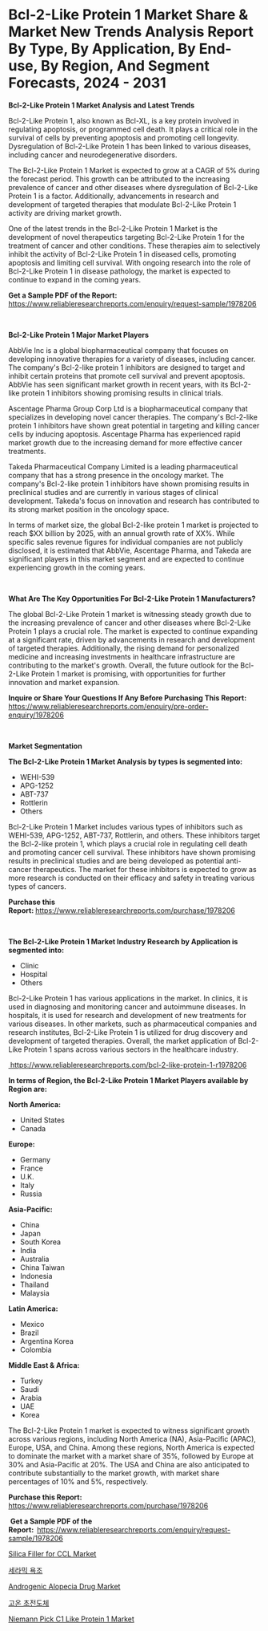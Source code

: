 <p><h1>Bcl-2-Like Protein 1 Market Share & Market New Trends Analysis Report By Type, By Application, By End-use, By Region, And Segment Forecasts, 2024 - 2031</h1></p><p><strong>Bcl-2-Like Protein 1 Market Analysis and Latest Trends</strong></p>
<p><p>Bcl-2-Like Protein 1, also known as Bcl-XL, is a key protein involved in regulating apoptosis, or programmed cell death. It plays a critical role in the survival of cells by preventing apoptosis and promoting cell longevity. Dysregulation of Bcl-2-Like Protein 1 has been linked to various diseases, including cancer and neurodegenerative disorders.</p><p>The Bcl-2-Like Protein 1 Market is expected to grow at a CAGR of 5% during the forecast period. This growth can be attributed to the increasing prevalence of cancer and other diseases where dysregulation of Bcl-2-Like Protein 1 is a factor. Additionally, advancements in research and development of targeted therapies that modulate Bcl-2-Like Protein 1 activity are driving market growth.</p><p>One of the latest trends in the Bcl-2-Like Protein 1 Market is the development of novel therapeutics targeting Bcl-2-Like Protein 1 for the treatment of cancer and other conditions. These therapies aim to selectively inhibit the activity of Bcl-2-Like Protein 1 in diseased cells, promoting apoptosis and limiting cell survival. With ongoing research into the role of Bcl-2-Like Protein 1 in disease pathology, the market is expected to continue to expand in the coming years.</p></p>
<p><strong>Get a Sample PDF of the Report:&nbsp;</strong> <a href="https://www.reliableresearchreports.com/enquiry/request-sample/1978206">https://www.reliableresearchreports.com/enquiry/request-sample/1978206</a></p>
<p>&nbsp;</p>
<p><strong>Bcl-2-Like Protein 1 Major Market Players</strong></p>
<p><p>AbbVie Inc is a global biopharmaceutical company that focuses on developing innovative therapies for a variety of diseases, including cancer. The company's Bcl-2-like protein 1 inhibitors are designed to target and inhibit certain proteins that promote cell survival and prevent apoptosis. AbbVie has seen significant market growth in recent years, with its Bcl-2-like protein 1 inhibitors showing promising results in clinical trials.</p><p>Ascentage Pharma Group Corp Ltd is a biopharmaceutical company that specializes in developing novel cancer therapies. The company's Bcl-2-like protein 1 inhibitors have shown great potential in targeting and killing cancer cells by inducing apoptosis. Ascentage Pharma has experienced rapid market growth due to the increasing demand for more effective cancer treatments.</p><p>Takeda Pharmaceutical Company Limited is a leading pharmaceutical company that has a strong presence in the oncology market. The company's Bcl-2-like protein 1 inhibitors have shown promising results in preclinical studies and are currently in various stages of clinical development. Takeda's focus on innovation and research has contributed to its strong market position in the oncology space.</p><p>In terms of market size, the global Bcl-2-like protein 1 market is projected to reach $XX billion by 2025, with an annual growth rate of XX%. While specific sales revenue figures for individual companies are not publicly disclosed, it is estimated that AbbVie, Ascentage Pharma, and Takeda are significant players in this market segment and are expected to continue experiencing growth in the coming years.</p></p>
<p>&nbsp;</p>
<p><strong>What Are The Key Opportunities For Bcl-2-Like Protein 1 Manufacturers?</strong></p>
<p><p>The global Bcl-2-Like Protein 1 market is witnessing steady growth due to the increasing prevalence of cancer and other diseases where Bcl-2-Like Protein 1 plays a crucial role. The market is expected to continue expanding at a significant rate, driven by advancements in research and development of targeted therapies. Additionally, the rising demand for personalized medicine and increasing investments in healthcare infrastructure are contributing to the market's growth. Overall, the future outlook for the Bcl-2-Like Protein 1 market is promising, with opportunities for further innovation and market expansion.</p></p>
<p><strong>Inquire or Share Your Questions If Any Before Purchasing This Report:</strong> <a href="https://www.reliableresearchreports.com/enquiry/pre-order-enquiry/1978206">https://www.reliableresearchreports.com/enquiry/pre-order-enquiry/1978206</a></p>
<p>&nbsp;</p>
<p><strong>Market Segmentation</strong></p>
<p><strong>The Bcl-2-Like Protein 1 Market Analysis by types is segmented into:</strong></p>
<p><ul><li>WEHI-539</li><li>APG-1252</li><li>ABT-737</li><li>Rottlerin</li><li>Others</li></ul></p>
<p><p>Bcl-2-Like Protein 1 Market includes various types of inhibitors such as WEHI-539, APG-1252, ABT-737, Rottlerin, and others. These inhibitors target the Bcl-2-like protein 1, which plays a crucial role in regulating cell death and promoting cancer cell survival. These inhibitors have shown promising results in preclinical studies and are being developed as potential anti-cancer therapeutics. The market for these inhibitors is expected to grow as more research is conducted on their efficacy and safety in treating various types of cancers.</p></p>
<p><strong>Purchase this Report:&nbsp;</strong><a href="https://www.reliableresearchreports.com/purchase/1978206">https://www.reliableresearchreports.com/purchase/1978206</a></p>
<p>&nbsp;</p>
<p><strong>The Bcl-2-Like Protein 1 Market Industry Research by Application is segmented into:</strong></p>
<p><ul><li>Clinic</li><li>Hospital</li><li>Others</li></ul></p>
<p><p>Bcl-2-Like Protein 1 has various applications in the market. In clinics, it is used in diagnosing and monitoring cancer and autoimmune diseases. In hospitals, it is used for research and development of new treatments for various diseases. In other markets, such as pharmaceutical companies and research institutes, Bcl-2-Like Protein 1 is utilized for drug discovery and development of targeted therapies. Overall, the market application of Bcl-2-Like Protein 1 spans across various sectors in the healthcare industry.</p></p>
<p><a href="https://www.reliableresearchreports.com/bcl-2-like-protein-1-r1978206">&nbsp;https://www.reliableresearchreports.com/bcl-2-like-protein-1-r1978206</a></p>
<p><strong>In terms of Region, the Bcl-2-Like Protein 1 Market Players available by Region are:</strong></p>
<p>
    <p> <strong> North America: </strong>
        <ul>
            <li>United States</li>
            <li>Canada</li>
        </ul>
        </p> 
    <p> <strong> Europe: </strong>
        <ul>
            <li>Germany</li>
            <li>France</li>
            <li>U.K.</li>
            <li>Italy</li>
            <li>Russia</li>
        </ul>
        </p> 
    <p> <strong> Asia-Pacific: </strong>
        <ul>
            <li>China</li>
            <li>Japan</li>
            <li>South Korea</li>
            <li>India</li>
            <li>Australia</li>
            <li>China Taiwan</li>
            <li>Indonesia</li>
            <li>Thailand</li>
            <li>Malaysia</li>
        </ul>
        </p> 
    <p> <strong> Latin America: </strong>
        <ul>
            <li>Mexico</li>
            <li>Brazil</li>
            <li>Argentina Korea</li>
            <li>Colombia</li>
        </ul>
        </p> 
    <p> <strong> Middle East & Africa: </strong>
        <ul>
            <li>Turkey</li>
            <li>Saudi</li>
            <li>Arabia</li>
            <li>UAE</li>
            <li>Korea</li>
        </ul>
    </p>
    </p>
<p><p>The Bcl-2-Like Protein 1 market is expected to witness significant growth across various regions, including North America (NA), Asia-Pacific (APAC), Europe, USA, and China. Among these regions, North America is expected to dominate the market with a market share of 35%, followed by Europe at 30% and Asia-Pacific at 20%. The USA and China are also anticipated to contribute substantially to the market growth, with market share percentages of 10% and 5%, respectively.</p></p>
<p><strong>Purchase this Report: </strong><a href="https://www.reliableresearchreports.com/purchase/1978206">https://www.reliableresearchreports.com/purchase/1978206</a></p>
<p>&nbsp;<strong>Get a Sample PDF of the Report:&nbsp;&nbsp;</strong><a href="https://www.reliableresearchreports.com/enquiry/request-sample/1978206">https://www.reliableresearchreports.com/enquiry/request-sample/1978206</a></p>
<p><strong></strong></p>
<p><p><a href="https://issuu.com/reportprime-2/docs/silica-filler-for-ccl-market-size-2030.pptx">Silica Filler for CCL Market</a></p><p><a href="https://github.com/bunxhcci35271755/Market-Research-Report-List-2/blob/main/773515957785.md">세라믹 욕조</a></p><p><a href="https://github.com/derrinmiltonellis35gcl/Market-Research-Report-List-2/blob/main/androgenic-alopecia-drug-market.md">Androgenic Alopecia Drug Market</a></p><p><a href="https://medium.com/@demarcuskuhlman/%EA%B3%A0%EC%98%A8-%EC%B4%88%EC%A0%84%EB%8F%84%EC%B2%B4-%EC%8B%9C%EC%9E%A5-%EB%B3%B4%EA%B3%A0%EC%84%9C%EB%8A%94-%EC%9D%B4-%EC%8B%9C%EC%9E%A5%EC%9D%98-%EC%B5%9C%EC%8B%A0-%ED%8A%B8%EB%A0%8C%EB%93%9C%EC%99%80-%EC%84%B1%EC%9E%A5-%EA%B8%B0%ED%9A%8C%EB%A5%BC-%EB%B3%B4%EC%97%AC%EC%A4%8D%EB%8B%88%EB%8B%A4-5dbf9c2afc82">고온 초전도체</a></p><p><a href="https://github.com/Sherrillcrooksxa8i18ucf2m/Market-Research-Report-List-2/blob/main/niemann-pick-c1-like-protein-1-market.md">Niemann Pick C1 Like Protein 1 Market</a></p></p>